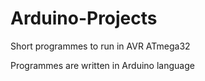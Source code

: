 # Arduino-Projects
Short programmes to run in AVR ATmega32

Programmes are written in Arduino language
